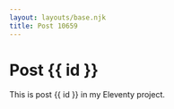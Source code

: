 ```yaml
---
layout: layouts/base.njk
title: Post 10659
---
```


# Post {{ id }}

This is post {{ id }} in my Eleventy project.
